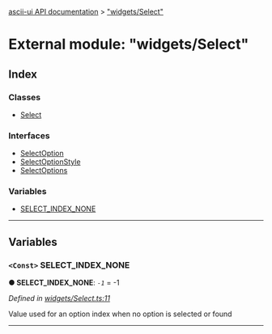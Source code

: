 [ascii-ui API documentation](../README.md) > ["widgets/Select"](../modules/_widgets_select_.md)

# External module: "widgets/Select"

## Index

### Classes

* [Select](../classes/_widgets_select_.select.md)

### Interfaces

* [SelectOption](../interfaces/_widgets_select_.selectoption.md)
* [SelectOptionStyle](../interfaces/_widgets_select_.selectoptionstyle.md)
* [SelectOptions](../interfaces/_widgets_select_.selectoptions.md)

### Variables

* [SELECT_INDEX_NONE](_widgets_select_.md#select_index_none)

---

## Variables

<a id="select_index_none"></a>

### `<Const>` SELECT_INDEX_NONE

**● SELECT_INDEX_NONE**: *`-1`* =  -1

*Defined in [widgets/Select.ts:11](https://github.com/danikaze/ascii-ui/blob/da18f7c/src/widgets/Select.ts#L11)*

Value used for an option index when no option is selected or found

___

